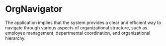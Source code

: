 # OrgNavigator
The application implies that the system provides a clear and efficient way to navigate through various aspects of organizational structure, such as employee management, departmental coordination, and organizational hierarchy.
